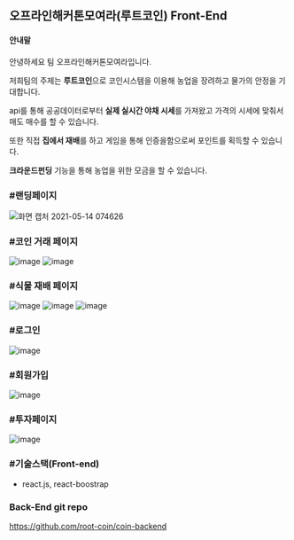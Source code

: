 ## 오프라인해커톤모여라(루트코인) Front-End

#### 안내말
안녕하세요 팀 오프라인해커톤모여라입니다.

저희팀의 주제는 **루트코인**으로 코인시스템을 이용해 농업을 장려하고 물가의 안정을 기대합니다.

api를 통해 공공데이터로부터 **실제 실시간 야채 시세**를 가져왔고 가격의 시세에 맞춰서 매도 매수를 할 수 있습니다.

또한 직접 **집에서 재배**를 하고 게임을 통해 인증을함으로써 포인트를 획득할 수 있습니다.

**크라운드펀딩** 기능을 통해 농업을 위한 모금을 할 수 있습니다.

### #랜딩페이지
![화면 캡처 2021-05-14 074626](https://user-images.githubusercontent.com/19369750/118196814-9b5c4700-b488-11eb-86d9-1a73ea5318ef.jpg)


### #코인 거래 페이지
![image](https://user-images.githubusercontent.com/19369750/118197058-23dae780-b489-11eb-9f63-e936a76f201c.png)
![image](https://user-images.githubusercontent.com/19369750/118199154-66062800-b48d-11eb-8504-042f2204e789.png)


### #식물 재배 페이지
![image](https://user-images.githubusercontent.com/19369750/118197371-c3987580-b489-11eb-9a61-08829977ad4d.png)
![image](https://user-images.githubusercontent.com/19369750/118197972-f8f19300-b48a-11eb-8ddc-4cc0ccd4bbe7.png)
![image](https://user-images.githubusercontent.com/19369750/118198980-00b23700-b48d-11eb-9726-909c51300d72.png)


### #로그인
![image](https://user-images.githubusercontent.com/19369750/118197296-9ba91200-b489-11eb-8313-14c5ed6dfcc7.png)


### #회원가입
![image](https://user-images.githubusercontent.com/19369750/118197347-b8454a00-b489-11eb-9767-4595dea81996.png)


### #투자페이지
![image](https://user-images.githubusercontent.com/19369750/118198482-f3e11380-b48b-11eb-9d3b-9fc8fef0e296.png)


### #기술스택(Front-end)
- react.js, react-boostrap


### Back-End git repo
https://github.com/root-coin/coin-backend
